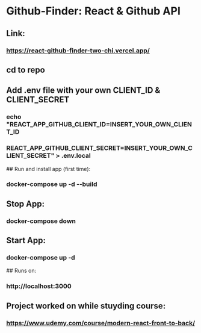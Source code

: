 # Github-Finder: React & Github API

## Link:
### https://react-github-finder-two-chi.vercel.app/

## cd to repo

## Add .env file with your own CLIENT_ID & CLIENT_SECRET
### echo "REACT_APP_GITHUB_CLIENT_ID=INSERT_YOUR_OWN_CLIENT_ID
### REACT_APP_GITHUB_CLIENT_SECRET=INSERT_YOUR_OWN_CLIENT_SECRET" > .env.local

## Run and install app (first time):
### docker-compose up -d --build

## Stop App:
### docker-compose down

## Start App:
### docker-compose up -d

## Runs on:
### http://localhost:3000


## Project worked on while stuyding course:
### https://www.udemy.com/course/modern-react-front-to-back/